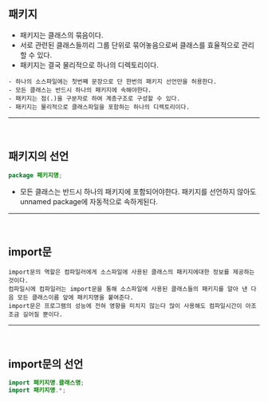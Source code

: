 ## 패키지
  - 패키지는 클래스의 묶음이다.
  - 서로 관련된 클래스들끼리 그룹 단위로 묶어놓음으로써 클래스를 효율적으로 관리할 수 있다.
  - 패키지는 결국 물리적으로 하나의 디렉토리이다.
  ```
  - 하나의 소스파일에는 첫번째 문장으로 단 한번의 패키지 선언만을 허용한다.
  - 모든 클래스는 반드시 하나의 패키지에 속해야한다.
  - 패키지는 점(.)을 구분자로 하여 계층구조로 구성할 수 있다.
  - 패키지는 물리적으로 클래스파일을 포함하는 하나의 디렉토리이다.
  ```
---
<br>


## 패키지의 선언
  ```java
  package 패키지명;
  ```
  - 모든 클래스는 반드시 하나의 패키지에 포함되어야한다. 패키지를 선언하지 않아도 unnamed package에 자동적으로 속하게된다.

---
<br>


## import문
  ```
  import문의 역할은 컴파일러에게 소스파일에 사용된 클래스의 패키지에대한 정보를 제공하는것이다.
  컴파일시에 컴파일러는 import문을 통해 소스파일에 사용된 클래스들의 패키지를 알아 낸 다음 모든 클래스이름 앞에 패키지명을 붙여준다.
  import문은 프로그램의 성능에 전혀 영향을 미치지 않는다 많이 사용해도 컴파일시간이 아조조금 길어질 뿐이다.
  ```
---
<br>


## import문의 선언 
  ```java
  import 패키지명.클래스명;
  import 패키지명.*;
  ```

